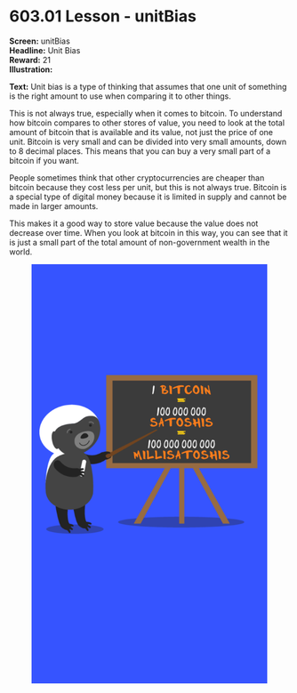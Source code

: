 # 603.01 Lesson - unitBias

**Screen:** unitBias\
**Headline:** Unit Bias\
**Reward:** 21\
**Illustration:**

**Text:** Unit bias is a type of thinking that assumes that one unit of something is the right amount to use when comparing it to other things.&#x20;

This is not always true, especially when it comes to bitcoin. To understand how bitcoin compares to other stores of value, you need to look at the total amount of bitcoin that is available and its value, not just the price of one unit. Bitcoin is very small and can be divided into very small amounts, down to 8 decimal places. This means that you can buy a very small part of a bitcoin if you want.&#x20;

People sometimes think that other cryptocurrencies are cheaper than bitcoin because they cost less per unit, but this is not always true. Bitcoin is a special type of digital money because it is limited in supply and cannot be made in larger amounts.&#x20;

This makes it a good way to store value because the value does not decrease over time. When you look at bitcoin in this way, you can see that it is just a small part of the total amount of non-government wealth in the world.

<figure><img src="../.gitbook/assets/603-01.png" alt=""><figcaption></figcaption></figure>
